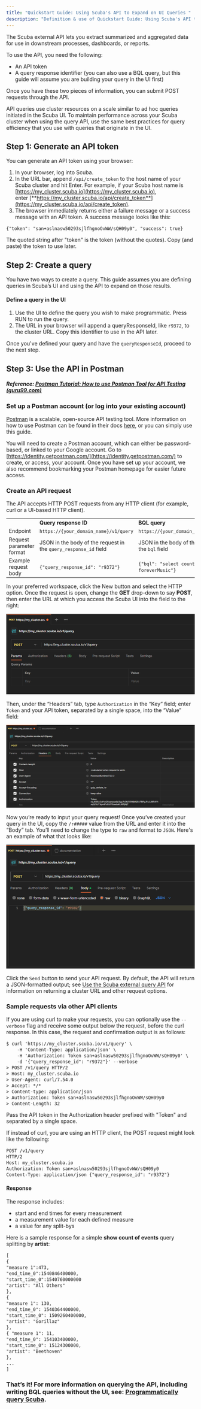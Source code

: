 ```yaml
---
title: "Quickstart Guide: Using Scuba's API to Expand on UI Queries "
description: "Definition & use of Quickstart Guide: Using Scuba's API to Expand on UI Queries "
---
```


The Scuba external API lets you extract summarized and aggregated data for use in downstream processes, dashboards, or reports.

To use the API, you need the following:

- An API token
- A query response identifier (you can also use a BQL query, but this guide will assume you are building your query in the UI first)

Once you have these two pieces of information, you can submit POST requests through the API.

API queries use cluster resources on a scale similar to ad hoc queries initiated in the Scuba UI. To maintain performance across your Scuba cluster when using the query API, use the same best practices for query efficiency that you use with queries that originate in the UI.

## Step 1: Generate an API token

You can generate an API token using your browser:

1. In your browser, log into Scuba.
2. In the URL bar, append `/api/create_token` to the host name of your Scuba cluster and hit Enter. For example, if your Scuba host name is [https://my_cluster.scuba.io](https://my_cluster.scuba.io), enter [**https://my_cluster.scuba.io/api/create_token**](https://my_cluster.scuba.io/api/create_token).
3. The browser immediately returns either a failure message or a success message with an API token. A success message looks like this:

```
{"token": "san+aslnasw50293sjlfhgnoOvWW/sQH09y0", "success": true}
```

The quoted string after "token" is the token (without the quotes). Copy (and paste) the token to use later.

## Step 2: Create a query

You have two ways to create a query. This guide assumes you are defining queries in Scuba’s UI and using the API to expand on those results.

#### Define a query in the UI

1. Use the UI to define the query you wish to make programmatic. Press RUN to run the query.
2. The URL in your browser will append a queryResponseId, like `r9372`, to the cluster URL. Copy this identifier to use in the API later.

Once you've defined your query and have the `queryResponseId`, proceed to the next step.

## Step 3: Use the API in Postman

##### Reference: [Postman Tutorial: How to use Postman Tool for API Testing (guru99.com)](https://www.guru99.com/postman-tutorial.html)

### Set up a Postman account (or log into your existing account)

[Postman](https://www.postman.com/) is a scalable, open-source API testing tool. More information on how to use Postman can be found in their docs [here](https://learning.postman.com/), or you can simply use this guide.

You will need to create a Postman account, which can either be password-based, or linked to your Google account. Go to [https://identity.getpostman.com/](https://identity.getpostman.com/) to create, or access, your account. Once you have set up your account, we also recommend bookmarking your Postman homepage for easier future access.

### Create an API request

The API accepts HTTP POST requests from any HTTP client (for example, curl or a UI-based HTTP client).

|                          |                                                                  |                                                    |
| ------------------------ | ---------------------------------------------------------------- | -------------------------------------------------- |
|                          | **Query response ID**                                            | **BQL query**                                      |
| Endpoint                 | `https://{your_domain_name}/v1/query`                            | `https://{your_domain_name}/v1/query`              |
| Request parameter format | JSON in the body of the request in the `query_response_id` field | JSON in the body of the request in the `bql` field |
| Example request body     | `{"query_response_id": "r9372"}`                                 | `{"bql": "select count(*) from foreverMusic"}`     |

In your preferred workspace, click the New button and select the HTTP option. Once the request is open, change the **GET** drop-down to say **POST**, then enter the URL at which you access the Scuba UI into the field to the right:

![](./attachments/postmanv5update.png)

Then, under the “Headers” tab, type `Authorization` in the “Key” field; enter `Token` and your API token, separated by a single space, into the “Value” field:

![](./attachments/postmanv5update02.png)

Now you’re ready to input your query request! Once you’ve created your query in the UI, copy the `/r#####` value from the URL and enter it into the “Body” tab. You’ll need to change the type to `raw` and format to `JSON`. Here's an example of what that looks like:

![](./attachments/postmanv5.png)

Click the `Send` button to send your API request. By default, the API will return a JSON-formatted output; see [Use the Scuba external query API](../use-the-scuba-external-query-api) for information on returning a cluster URL and other request options.

### Sample requests via other API clients

If you are using curl to make your requests, you can optionally use the `--verbose` flag and receive some output below the request, before the curl response. In this case, the request and confirmation output is as follows:

```
$ curl 'https://my_cluster.scuba.io/v1/query' \
    -H 'Content-Type: application/json' \
    -H 'Authorization: Token san+aslnasw50293sjlfhgnoOvWW/sQH09y0' \
    -d '{"query_response_id": "r9372"}' --verbose
> POST /v1/query HTTP/2
> Host: my_cluster.scuba.io
> User-Agent: curl/7.54.0
> Accept: */*
> Content-type: application/json
> Authorization: Token san+aslnasw50293sjlfhgnoOvWW/sQH09y0
> Content-Length: 32

```

Pass the API token in the Authorization header prefixed with "Token" and separated by a single space.

If instead of curl, you are using an HTTP client, the POST request might look like the following:

```
POST /v1/query
HTTP/2
Host: my_cluster.scuba.io
Authorization: Token san+aslnasw50293sjlfhgnoOvWW/sQH09y0
Content-Type: application/json {"query_response_id": "r9372"}
```

#### Response

The response includes:

- start and end times for every measurement
- a measurement value for each defined measure
- a value for any split-bys

Here is a sample response for a simple **show count of events** query splitting by **artist**:

```
[
{
"measure 1":473,
"end_time_0":1540846400000,
"start_time_0":1540760000000
"artist": "All Others"
},
{
"measure 1": 130,
"end_time_0": 1540364400000,
"start_time_0": 1509260400000,
"artist": "Gorillaz"
},
{ "measure 1": 11,
"end_time_0": 154103400000,
"start_time_0": 15124300000,
"artist": "Beethoven"
},
...
]
```

### That’s it! For more information on querying the API, including writing BQL queries without the UI, see: [Programmatically query Scuba](../../api-programmatically-querying-scuba).
